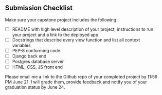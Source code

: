 ## Submission Checklist

Make sure your capstone project includes the following:
- [ ] README with high level description of your project,  instructions to run your project and a link to the deployed app
- [ ] Docstrings that describe every view function and list all context variables
- [ ] PEP-8 conforming code
- [ ] Django back end
- [ ] Postgres database server
- [ ] HTML, CSS, JS front end

Please email me a link to the Github repo of your completed project by 11:59 PM June 21. I will grade them, provide feedback and notify you of your graduation status by June 24.
